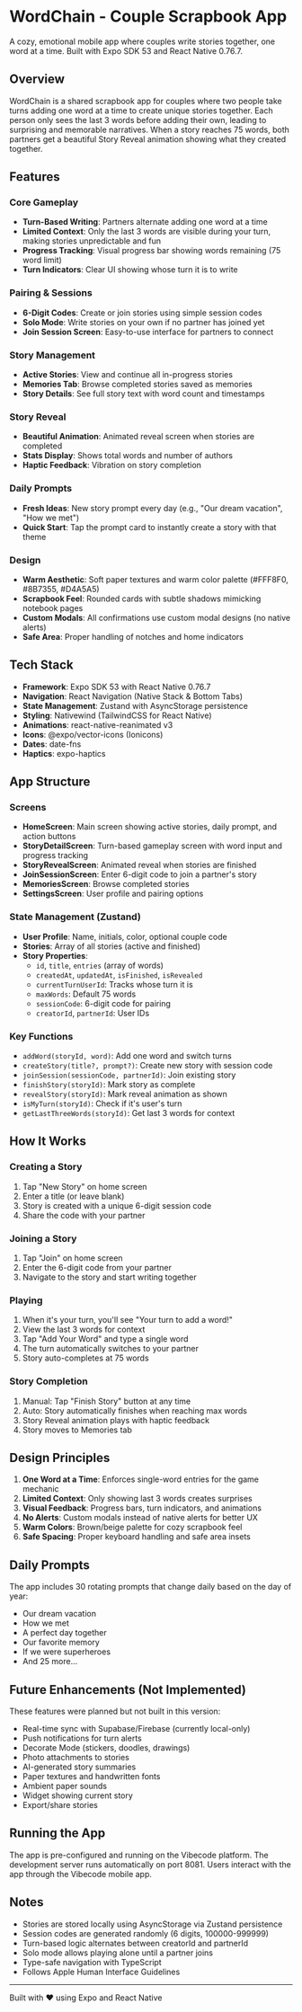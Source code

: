 # WordChain - Couple Scrapbook App

A cozy, emotional mobile app where couples write stories together, one word at a time. Built with Expo SDK 53 and React Native 0.76.7.

## Overview

WordChain is a shared scrapbook app for couples where two people take turns adding one word at a time to create unique stories together. Each person only sees the last 3 words before adding their own, leading to surprising and memorable narratives. When a story reaches 75 words, both partners get a beautiful Story Reveal animation showing what they created together.

## Features

### Core Gameplay
- **Turn-Based Writing**: Partners alternate adding one word at a time
- **Limited Context**: Only the last 3 words are visible during your turn, making stories unpredictable and fun
- **Progress Tracking**: Visual progress bar showing words remaining (75 word limit)
- **Turn Indicators**: Clear UI showing whose turn it is to write

### Pairing & Sessions
- **6-Digit Codes**: Create or join stories using simple session codes
- **Solo Mode**: Write stories on your own if no partner has joined yet
- **Join Session Screen**: Easy-to-use interface for partners to connect

### Story Management
- **Active Stories**: View and continue all in-progress stories
- **Memories Tab**: Browse completed stories saved as memories
- **Story Details**: See full story text with word count and timestamps

### Story Reveal
- **Beautiful Animation**: Animated reveal screen when stories are completed
- **Stats Display**: Shows total words and number of authors
- **Haptic Feedback**: Vibration on story completion

### Daily Prompts
- **Fresh Ideas**: New story prompt every day (e.g., "Our dream vacation", "How we met")
- **Quick Start**: Tap the prompt card to instantly create a story with that theme

### Design
- **Warm Aesthetic**: Soft paper textures and warm color palette (#FFF8F0, #8B7355, #D4A5A5)
- **Scrapbook Feel**: Rounded cards with subtle shadows mimicking notebook pages
- **Custom Modals**: All confirmations use custom modal designs (no native alerts)
- **Safe Area**: Proper handling of notches and home indicators

## Tech Stack

- **Framework**: Expo SDK 53 with React Native 0.76.7
- **Navigation**: React Navigation (Native Stack & Bottom Tabs)
- **State Management**: Zustand with AsyncStorage persistence
- **Styling**: Nativewind (TailwindCSS for React Native)
- **Animations**: react-native-reanimated v3
- **Icons**: @expo/vector-icons (Ionicons)
- **Dates**: date-fns
- **Haptics**: expo-haptics

## App Structure

### Screens
- **HomeScreen**: Main screen showing active stories, daily prompt, and action buttons
- **StoryDetailScreen**: Turn-based gameplay screen with word input and progress tracking
- **StoryRevealScreen**: Animated reveal when stories are finished
- **JoinSessionScreen**: Enter 6-digit code to join a partner's story
- **MemoriesScreen**: Browse completed stories
- **SettingsScreen**: User profile and pairing options

### State Management (Zustand)
- **User Profile**: Name, initials, color, optional couple code
- **Stories**: Array of all stories (active and finished)
- **Story Properties**:
  - `id`, `title`, `entries` (array of words)
  - `createdAt`, `updatedAt`, `isFinished`, `isRevealed`
  - `currentTurnUserId`: Tracks whose turn it is
  - `maxWords`: Default 75 words
  - `sessionCode`: 6-digit code for pairing
  - `creatorId`, `partnerId`: User IDs

### Key Functions
- `addWord(storyId, word)`: Add one word and switch turns
- `createStory(title?, prompt?)`: Create new story with session code
- `joinSession(sessionCode, partnerId)`: Join existing story
- `finishStory(storyId)`: Mark story as complete
- `revealStory(storyId)`: Mark reveal animation as shown
- `isMyTurn(storyId)`: Check if it's user's turn
- `getLastThreeWords(storyId)`: Get last 3 words for context

## How It Works

### Creating a Story
1. Tap "New Story" on home screen
2. Enter a title (or leave blank)
3. Story is created with a unique 6-digit session code
4. Share the code with your partner

### Joining a Story
1. Tap "Join" on home screen
2. Enter the 6-digit code from your partner
3. Navigate to the story and start writing together

### Playing
1. When it's your turn, you'll see "Your turn to add a word!"
2. View the last 3 words for context
3. Tap "Add Your Word" and type a single word
4. The turn automatically switches to your partner
5. Story auto-completes at 75 words

### Story Completion
1. Manual: Tap "Finish Story" button at any time
2. Auto: Story automatically finishes when reaching max words
3. Story Reveal animation plays with haptic feedback
4. Story moves to Memories tab

## Design Principles

1. **One Word at a Time**: Enforces single-word entries for the game mechanic
2. **Limited Context**: Only showing last 3 words creates surprises
3. **Visual Feedback**: Progress bars, turn indicators, and animations
4. **No Alerts**: Custom modals instead of native alerts for better UX
5. **Warm Colors**: Brown/beige palette for cozy scrapbook feel
6. **Safe Spacing**: Proper keyboard handling and safe area insets

## Daily Prompts

The app includes 30 rotating prompts that change daily based on the day of year:
- Our dream vacation
- How we met
- A perfect day together
- Our favorite memory
- If we were superheroes
- And 25 more...

## Future Enhancements (Not Implemented)

These features were planned but not built in this version:
- Real-time sync with Supabase/Firebase (currently local-only)
- Push notifications for turn alerts
- Decorate Mode (stickers, doodles, drawings)
- Photo attachments to stories
- AI-generated story summaries
- Paper textures and handwritten fonts
- Ambient paper sounds
- Widget showing current story
- Export/share stories

## Running the App

The app is pre-configured and running on the Vibecode platform. The development server runs automatically on port 8081. Users interact with the app through the Vibecode mobile app.

## Notes

- Stories are stored locally using AsyncStorage via Zustand persistence
- Session codes are generated randomly (6 digits, 100000-999999)
- Turn-based logic alternates between creatorId and partnerId
- Solo mode allows playing alone until a partner joins
- Type-safe navigation with TypeScript
- Follows Apple Human Interface Guidelines

---

Built with ❤️ using Expo and React Native
